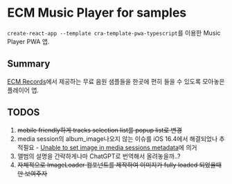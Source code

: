 # ECM Music Player for samples

`create-react-app --template cra-template-pwa-typescript`를 이용한 Music Player PWA 앱.

## Summary

[ECM Records](https://ecmrecords.com/)에서 제공하는 무료 음원 샘플들을 한곳에 편히 들을 수 있도록 모아놓은 플레이어 앱.

## TODOS

1. ~~mobile friendly하게 tracks selection list를 popup list로 변경~~
2. media session의 album_image나오지 않는 이슈를 iOS 16.4에서 해결되었나 추적필요 - [Unable to set image in media sessions metadata](https://developer.apple.com/forums/thread/721179?answerId=746465022#746465022)에 의거
3. 앨범의 설명을 간략하게나마 ChatGPT로 번역해서 올려놓을까..?
4. ~~자체적으로 ImageLoader 컴포넌트를 제작하여 이미지가 fully loaded 되었을때만 보여주자~~
